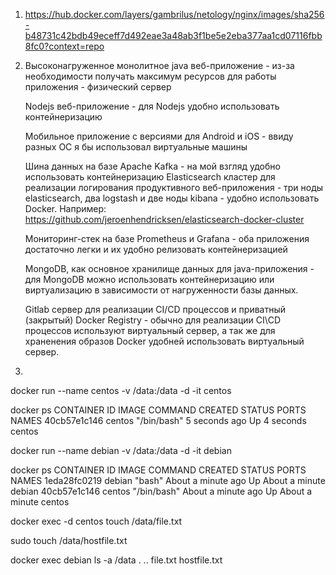 1.  https://hub.docker.com/layers/gambrilus/netology/nginx/images/sha256-b48731c42bdb49eceff7d492eae3a48ab3f1be5e2eba377aa1cd07116fbb8fc0?context=repo
2.  Высоконагруженное монолитное java веб-приложение - из-за необходимости получать максимум ресурсов для работы приложения - физический сервер

    Nodejs веб-приложение - для Nodejs удобно использовать контейнеризацию
    
    Мобильное приложение c версиями для Android и iOS - ввиду разных OC я бы использовал виртуальные машины
    
    Шина данных на базе Apache Kafka - на мой взгляд удобно использовать контейнеризацию
    Elasticsearch кластер для реализации логирования продуктивного веб-приложения - три ноды elasticsearch, два logstash и две ноды kibana - удобно использовать Docker. Например: https://github.com/jeroenhendricksen/elasticsearch-docker-cluster
    
    Мониторинг-стек на базе Prometheus и Grafana - оба приложения достаточно легки и их удобно релизовать контейнеризацией
    
    MongoDB, как основное хранилище данных для java-приложения - для MongoDB можно использовать контейнеризацию или виртуализацию в зависимости от нагруженности базы данных.
    
    Gitlab сервер для реализации CI/CD процессов и приватный (закрытый) Docker Registry - обычно для реализации CI\СD процессов используют виртуальный сервер, а так же для храненения образов Docker удобней использовать виртуальный сервер.
    
3. 
docker run --name centos -v /data:/data -d -it centos

docker ps
CONTAINER ID   IMAGE     COMMAND       CREATED         STATUS         PORTS     NAMES
40cb57e1c146   centos    "/bin/bash"   5 seconds ago   Up 4 seconds             centos

docker run --name debian -v /data:/data -d -it debian

docker ps
CONTAINER ID   IMAGE     COMMAND       CREATED              STATUS              PORTS     NAMES
1eda28fc0219   debian    "bash"        About a minute ago   Up About a minute             debian
40cb57e1c146   centos    "/bin/bash"   About a minute ago   Up About a minute             centos

docker exec -d centos touch /data/file.txt

sudo touch /data/hostfile.txt

docker exec debian ls -a /data
.
..
file.txt
hostfile.txt

